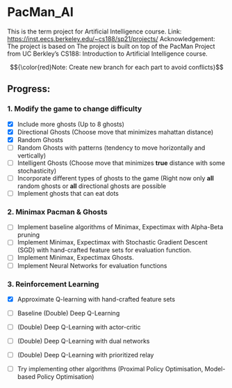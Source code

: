 # PacMan_AI
This is the term project for Artificial Intelligence course. 
Link: https://inst.eecs.berkeley.edu/~cs188/sp21/projects/
Acknowledgement: The project is based on The project is built on top of the PacMan Project from UC Berkley’s CS188: Introduction to Artificial Intelligence course.

$${\color{red}Note: Create new branch for each part to avoid conflicts}$$

## Progress:
### 1. Modify the game to change difficulty
- [x] Include more ghosts (Up to 8 ghosts)
- [x] Directional Ghosts (Choose move that minimizes mahattan distance)
- [x] Random Ghosts
- [ ] Random Ghosts with patterns (tendency to move horizontally and vertically)
- [ ] Intelligent Ghosts (Choose move that minimizes __true__ distance with some stochasticity)
- [ ] Incorporate different types of ghosts to the game (Right now only __all__ random ghosts or __all__ directional ghosts are possible
- [ ] Implement ghosts that can eat dots

### 2. Minimax Pacman & Ghosts
- [ ] Implement baseline algorithms of Minimax, Expectimax with Alpha-Beta pruning
- [ ] Implement Minimax, Expectimax with Stochastic Gradient Descent (SGD) with hand-crafted feature sets for evaluation function.
- [ ] Implement Minimax, Expectimax Ghosts.
- [ ] Implement Neural Networks for evaluation functions

### 3. Reinforcement Learning
- [x] Approximate Q-learning with hand-crafted feature sets
- [ ] Baseline (Double) Deep Q-Learning 
- [ ] (Double) Deep Q-Learning with actor-critic
- [ ] (Double) Deep Q-Learning with dual networks
- [ ] (Double) Deep Q-Learning with prioritized relay
- [ ] Try implementing other algorithms (Proximal Policy Optimisation, Model-based Policy Optimisation)

